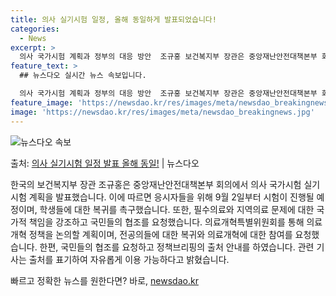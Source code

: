 ```yaml
---
title: 의사 실기시험 일정, 올해 동일하게 발표되었습니다!
categories:
  - News
excerpt: >
  의사 국가시험 계획과 정부의 대응 방안  조규홍 보건복지부 장관은 중앙재난안전대책본부 회의에서 의사 국가시험…
feature_text: >
  ## 뉴스다오 실시간 뉴스 속보입니다.

  의사 국가시험 계획과 정부의 대응 방안  조규홍 보건복지부 장관은 중앙재난안전대책본부 회의에서 의사 국가시험…
feature_image: 'https://newsdao.kr/res/images/meta/newsdao_breakingnews.jpg'
image: 'https://newsdao.kr/res/images/meta/newsdao_breakingnews.jpg'
---
```


![뉴스다오 속보](https://newsdao.kr/res/images/meta/newsdao_breakingnews.jpg)

<p>출처: <a href="https://newsdao.kr/4021" rel="dofollow">의사 실기시험 일정 발표 올해 동일!</a> | 뉴스다오</p>

한국의 보건복지부 장관 조규홍은 중앙재난안전대책본부 회의에서 의사 국가시험 실기시험 계획을 발표했습니다. 이에 따르면 응시자들을 위해 9월 2일부터 시험이 진행될 예정이며, 학생들에 대한 복귀를 촉구했습니다. 또한, 필수의료와 지역의료 문제에 대한 국가적 책임을 강조하고 국민들의 협조를 요청했습니다. 
의료개혁특별위원회를 통해 의료개혁 정책을 논의할 계획이며, 전공의들에 대한 복귀와 의료개혁에 대한 참여를 요청했습니다. 
한편, 국민들의 협조를 요청하고 정책브리핑의 출처 안내를 하였습니다. 관련 기사는 출처를 표기하여 자유롭게 이용 가능하다고 밝혔습니다. 

빠르고 정확한 뉴스를 원한다면? 바로, <a href="https://newsdao.kr" rel="dofollow">newsdao.kr</a>


